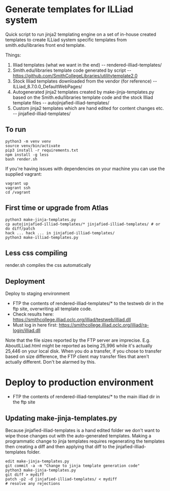# Generate templates for ILLiad system

Quick script to run jinja2 templating engine on a set of in-house created templates to create ILLiad system specific templates from smith.edu/libraries front end template.

Things:

1.  Illiad templates (what we want in the end) -- rendered-illiad-templates/
2.  Smith.edu/libraries template code generated by script -- https://github.com/SmithCollegeLibraries/utilitytemplate2.0
4.  Stock Illiad templates downloaded from the vendor (for reference) -- ILLiad_8.7.0.0_DefaultWebPages/
3.  Autogenerated jinja2 templates created by make-jinja-templates.py based on the Smith.edu/libraries template code and the stock Illiad template files -- autojinjafied-illiad-templates/
4.  Custom jinja2 templates which are hand edited for content changes etc. -- jinjafied-illiad-templates/

## To run
```
python3 -m venv venv
source venv/bin/activate
pip3 install -r requirements.txt
npm install -g less
bash render.sh
```

If you're having issues with dependencies on your machine you can use the supplied vagrant:

```
vagrant up
vagrant ssh
cd /vagrant
```

## First time or upgrade from Atlas
```
python3 make-jinja-templates.py
cp autojinjafied-illiad-templates/* jinjafied-illiad-templates/ # or do diff/patch
hack ... hack ... in jinjafied-illiad-templates/
python3 make-illiad-templates.py
```

## Less css compiling
render.sh compiles the css automatically

## Deployment
Deploy to staging environment
- FTP the contents of rendered-illiad-templates/* to the testweb dir in the ftp site, overwriting all template code.
- Check results here: https://smithcollege.illiad.oclc.org/illiad/testweb/illiad.dll
- Must log in here first: https://smithcollege.illiad.oclc.org/illiad/ra-login/illiad.dll

Note that the file sizes reported by the FTP server are imprecise. E.g. AboutILLiad.html might be reported as being 25,996 while it's actually 25,446 on your local disk. When you do a transfer, if you chose to transfer based on size difference, the FTP client may transfer files that aren't actually different. Don't be alarmed by this.

# Deploy to production environment

- FTP the contents of rendered-illiad-templates/* to the main illiad dir in the ftp site 

## Updating make-jinja-templates.py

Because jinjafied-illiad-templates is a hand edited folder we don't want to wipe those changes out with the auto-generated templates. Making a programmatic change to jinja templates requires regenerating the templates then creating a diff and then applying that diff to the jinjafied-illiad-templates folder.

```
edit make-jinja-templates.py
git commit -a -m "Change to jinja template generation code"
python3 make-jinja-templates.py
git diff > mydiff
patch -p2 -d jinjafied-illiad-templates/ < mydiff
# resolve any rejections
```
